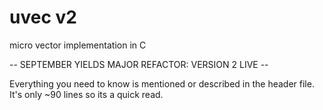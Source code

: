 # uvec v2
micro vector implementation in C

-- SEPTEMBER YIELDS MAJOR REFACTOR: VERSION 2 LIVE --



Everything you need to know is mentioned or described in the header file. It's only ~90 lines so its a quick read.
